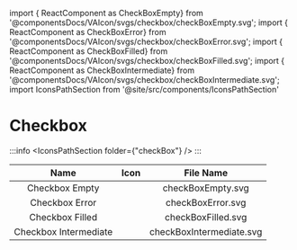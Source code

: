 import { ReactComponent as CheckBoxEmpty} from '@componentsDocs/VAIcon/svgs/checkbox/checkBoxEmpty.svg';
import { ReactComponent as CheckBoxError} from '@componentsDocs/VAIcon/svgs/checkbox/checkBoxError.svg';
import { ReactComponent as CheckBoxFilled} from '@componentsDocs/VAIcon/svgs/checkbox/checkBoxFilled.svg';
import { ReactComponent as CheckBoxIntermediate} from '@componentsDocs/VAIcon/svgs/checkbox/checkBoxIntermediate.svg';
import IconsPathSection from '@site/src/components/IconsPathSection'

# Checkbox

:::info
<IconsPathSection folder={"checkBox"} />
:::

Name | Icon | File Name 
:---: | :---: | :---: 
Checkbox Empty | <CheckBoxEmpty  className="icons"/> | checkBoxEmpty.svg
Checkbox Error | <CheckBoxError  className="icons"/> | checkBoxError.svg
Checkbox Filled | <CheckBoxFilled  className="icons"/> | checkBoxFilled.svg
Checkbox Intermediate | <CheckBoxIntermediate  className="icons"/> | checkBoxIntermediate.svg
